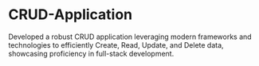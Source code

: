 # CRUD-Application
Developed a robust CRUD application leveraging modern frameworks and technologies to efficiently Create, Read, Update, and Delete data, showcasing proficiency in full-stack development.
